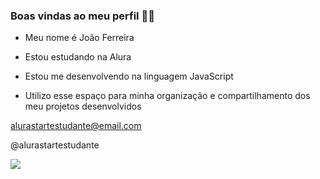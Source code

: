 ### Boas vindas ao meu perfil 💙💙
* Meu nome é João Ferreira

* Estou estudando na Alura
* Estou me desenvolvendo na linguagem JavaScript
* Utilizo esse espaço para minha organização e compartilhamento dos meu projetos desenvolvidos

alurastartestudante@email.com

@alurastartestudante

![](https://media.tenor.com/HCF2gJUUdCsAAAAi/cannonbolt-dance.gif)
